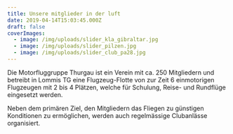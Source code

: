 ```yaml
---
title: Unsere mitglieder in der luft
date: 2019-04-14T15:03:45.000Z
draft: false
coverImages:
  - image: /img/uploads/slider_kla_gibraltar.jpg
  - image: /img/uploads/slider_pilzen.jpg
  - image: /img/uploads/slider_club_pa28.jpg
---
```

Die Motorfluggruppe Thurgau ist ein Verein mit ca. 250 Mitgliedern und betreibt in Lommis TG eine Flugzeug-Flotte von zur Zeit 6 einmotorigen Flugzeugen mit 2 bis 4 Plätzen, welche für Schulung, Reise- und Rundflüge eingesetzt werden.

Neben dem primären Ziel, den Mitgliedern das Fliegen zu günstigen Konditionen zu ermöglichen, werden auch regelmässige Clubanlässe organisiert.

